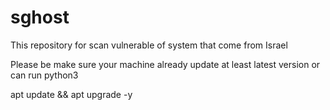 # sghost
This repository for scan vulnerable of system that come from Israel

Please be make sure your machine already update at least latest version or can run python3

apt update && apt upgrade -y
